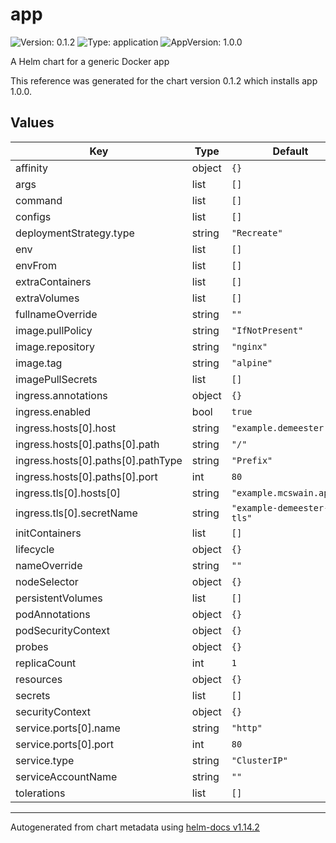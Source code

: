 # app

<!-- The contents of this file is generated directly from the chart's values.yaml,
please make any edits there -->

![Version: 0.1.2](https://img.shields.io/badge/Version-0.1.2-informational?style=flat-square)
![Type: application](https://img.shields.io/badge/Type-application-informational?style=flat-square)
![AppVersion: 1.0.0](https://img.shields.io/badge/AppVersion-1.0.0-informational?style=flat-square)

A Helm chart for a generic Docker app

This reference was generated for the chart version 0.1.2 which installs app 1.0.0.

<!-- markdownlint-disable -->

## Values

| Key | Type | Default | Description |
|-----|------|---------|-------------|
| affinity | object | `{}` |  |
| args | list | `[]` |  |
| command | list | `[]` |  |
| configs | list | `[]` |  |
| deploymentStrategy.type | string | `"Recreate"` |  |
| env | list | `[]` |  |
| envFrom | list | `[]` |  |
| extraContainers | list | `[]` |  |
| extraVolumes | list | `[]` |  |
| fullnameOverride | string | `""` |  |
| image.pullPolicy | string | `"IfNotPresent"` |  |
| image.repository | string | `"nginx"` |  |
| image.tag | string | `"alpine"` |  |
| imagePullSecrets | list | `[]` |  |
| ingress.annotations | object | `{}` |  |
| ingress.enabled | bool | `true` |  |
| ingress.hosts[0].host | string | `"example.demeester.app"` |  |
| ingress.hosts[0].paths[0].path | string | `"/"` |  |
| ingress.hosts[0].paths[0].pathType | string | `"Prefix"` |  |
| ingress.hosts[0].paths[0].port | int | `80` |  |
| ingress.tls[0].hosts[0] | string | `"example.mcswain.app"` |  |
| ingress.tls[0].secretName | string | `"example-demeester-app-tls"` |  |
| initContainers | list | `[]` |  |
| lifecycle | object | `{}` |  |
| nameOverride | string | `""` |  |
| nodeSelector | object | `{}` |  |
| persistentVolumes | list | `[]` |  |
| podAnnotations | object | `{}` |  |
| podSecurityContext | object | `{}` |  |
| probes | object | `{}` |  |
| replicaCount | int | `1` |  |
| resources | object | `{}` |  |
| secrets | list | `[]` |  |
| securityContext | object | `{}` |  |
| service.ports[0].name | string | `"http"` |  |
| service.ports[0].port | int | `80` |  |
| service.type | string | `"ClusterIP"` |  |
| serviceAccountName | string | `""` |  |
| tolerations | list | `[]` |  |

<!-- markdownlint-enable -->

----------------------------------------------
Autogenerated from chart metadata using [helm-docs v1.14.2](https://github.com/norwoodj/helm-docs/releases/v1.14.2)
